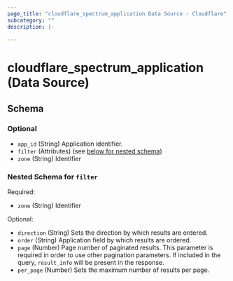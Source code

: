 ```yaml
---
page_title: "cloudflare_spectrum_application Data Source - Cloudflare"
subcategory: ""
description: |-
  
---
```


# cloudflare_spectrum_application (Data Source)




<!-- schema generated by tfplugindocs -->
## Schema

### Optional

- `app_id` (String) Application identifier.
- `filter` (Attributes) (see [below for nested schema](#nestedatt--filter))
- `zone` (String) Identifier

<a id="nestedatt--filter"></a>
### Nested Schema for `filter`

Required:

- `zone` (String) Identifier

Optional:

- `direction` (String) Sets the direction by which results are ordered.
- `order` (String) Application field by which results are ordered.
- `page` (Number) Page number of paginated results. This parameter is required in order to use other pagination parameters. If included in the query, `result_info` will be present in the response.
- `per_page` (Number) Sets the maximum number of results per page.


